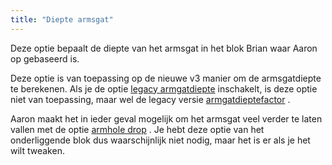 ```yaml
---
title: "Diepte armsgat"
---
```


Deze optie bepaalt de diepte van het armsgat in het blok Brian waar Aaron op gebaseerd is.

Deze optie is van toepassing op de nieuwe v3 manier om de armsgatdiepte te berekenen. Als je de optie [legacy armgatdiepte](/docs/designs/brian/options/legacyarmholedepth) inschakelt, is deze optie niet van toepassing, maar wel de legacy versie [armgatdieptefactor](/docs/designs/brian/options/armholedepthfactor) .

Aaron maakt het in ieder geval mogelijk om het armsgat veel verder te laten vallen met de optie [armhole drop](/docs/designs/aaron/options/armholedrop) . Je hebt deze optie van het onderliggende blok dus waarschijnlijk niet nodig, maar het is er als je het wilt tweaken.
